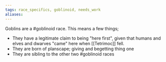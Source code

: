 ```yaml
---
tags: race_specifics, goblinoid, needs_work
aliases:
---
```

Goblins are a #goblinoid race. This means a few things;
- They have a legitimate claim to being "here first", given that humans and elves and dwarves "came" here when [[Tetrimoc]] fell.
- They are born of planscape; giving and begetting thing one
- They are sibling to the other two #goblinoid races